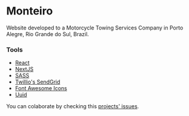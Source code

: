 # Monteiro

Website developed to a Motorcycle Towing Services Company in Porto Alegre, Rio Grande do Sul, Brazil.

### Tools

- [React](https://reactjs.org/)
- [NextJS](https://nextjs.org/)
- [SASS](https://sass-lang.com/)
- [Twillio's SendGrid](https://sendgrid.com/)
- [Font Awesome Icons](https://fontawesome.com/)
- [Uuid](https://www.npmjs.com/package/uuid)

You can colaborate by checking this [projects' issues](https://github.com/nicolasarths/monteiro/issues).

